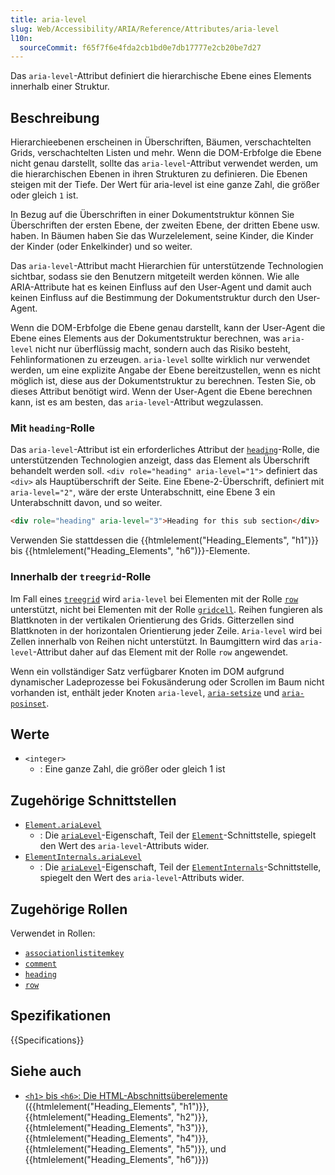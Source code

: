 ```yaml
---
title: aria-level
slug: Web/Accessibility/ARIA/Reference/Attributes/aria-level
l10n:
  sourceCommit: f65f7f6e4fda2cb1bd0e7db17777e2cb20be7d27
---
```


Das `aria-level`-Attribut definiert die hierarchische Ebene eines Elements innerhalb einer Struktur.

## Beschreibung

Hierarchieebenen erscheinen in Überschriften, Bäumen, verschachtelten Grids, verschachtelten Listen und mehr. Wenn die DOM-Erbfolge die Ebene nicht genau darstellt, sollte das `aria-level`-Attribut verwendet werden, um die hierarchischen Ebenen in ihren Strukturen zu definieren. Die Ebenen steigen mit der Tiefe. Der Wert für aria-level ist eine ganze Zahl, die größer oder gleich `1` ist.

In Bezug auf die Überschriften in einer Dokumentstruktur können Sie Überschriften der ersten Ebene, der zweiten Ebene, der dritten Ebene usw. haben. In Bäumen haben Sie das Wurzelelement, seine Kinder, die Kinder der Kinder (oder Enkelkinder) und so weiter.

Das `aria-level`-Attribut macht Hierarchien für unterstützende Technologien sichtbar, sodass sie den Benutzern mitgeteilt werden können. Wie alle ARIA-Attribute hat es keinen Einfluss auf den User-Agent und damit auch keinen Einfluss auf die Bestimmung der Dokumentstruktur durch den User-Agent.

Wenn die DOM-Erbfolge die Ebene genau darstellt, kann der User-Agent die Ebene eines Elements aus der Dokumentstruktur berechnen, was `aria-level` nicht nur überflüssig macht, sondern auch das Risiko besteht, Fehlinformationen zu erzeugen. `aria-level` sollte wirklich nur verwendet werden, um eine explizite Angabe der Ebene bereitzustellen, wenn es nicht möglich ist, diese aus der Dokumentstruktur zu berechnen. Testen Sie, ob dieses Attribut benötigt wird. Wenn der User-Agent die Ebene berechnen kann, ist es am besten, das `aria-level`-Attribut wegzulassen.

### Mit `heading`-Rolle

Das `aria-level`-Attribut ist ein erforderliches Attribut der [`heading`](/de/docs/Web/Accessibility/ARIA/Reference/Roles/heading_role)-Rolle, die unterstützenden Technologien anzeigt, dass das Element als Überschrift behandelt werden soll. `<div role="heading" aria-level="1">` definiert das `<div>` als Hauptüberschrift der Seite. Eine Ebene-2-Überschrift, definiert mit `aria-level="2"`, wäre der erste Unterabschnitt, eine Ebene 3 ein Unterabschnitt davon, und so weiter.

```html
<div role="heading" aria-level="3">Heading for this sub section</div>
```

Verwenden Sie stattdessen die {{htmlelement("Heading_Elements", "h1")}} bis {{htmlelement("Heading_Elements", "h6")}}-Elemente.

### Innerhalb der `treegrid`-Rolle

Im Fall eines [`treegrid`](/de/docs/Web/Accessibility/ARIA/Reference/Roles/treegrid_role) wird `aria-level` bei Elementen mit der Rolle [`row`](/de/docs/Web/Accessibility/ARIA/Reference/Roles/row_role) unterstützt, nicht bei Elementen mit der Rolle [`gridcell`](/de/docs/Web/Accessibility/ARIA/Reference/Roles/gridcell_role). Reihen fungieren als Blattknoten in der vertikalen Orientierung des Grids. Gitterzellen sind Blattknoten in der horizontalen Orientierung jeder Zeile. `Aria-level` wird bei Zellen innerhalb von Reihen nicht unterstützt. In Baumgittern wird das `aria-level`-Attribut daher auf das Element mit der Rolle `row` angewendet.

Wenn ein vollständiger Satz verfügbarer Knoten im DOM aufgrund dynamischer Ladeprozesse bei Fokusänderung oder Scrollen im Baum nicht vorhanden ist, enthält jeder Knoten `aria-level`, [`aria-setsize`](/de/docs/Web/Accessibility/ARIA/Reference/Attributes/aria-setsize) und [`aria-posinset`](/de/docs/Web/Accessibility/ARIA/Reference/Attributes/aria-posinset).

## Werte

- `<integer>`
  - : Eine ganze Zahl, die größer oder gleich 1 ist

## Zugehörige Schnittstellen

- [`Element.ariaLevel`](/de/docs/Web/API/Element/ariaLevel)
  - : Die [`ariaLevel`](/de/docs/Web/API/Element/ariaLevel)-Eigenschaft, Teil der [`Element`](/de/docs/Web/API/Element)-Schnittstelle, spiegelt den Wert des `aria-level`-Attributs wider.
- [`ElementInternals.ariaLevel`](/de/docs/Web/API/ElementInternals/ariaLevel)
  - : Die [`ariaLevel`](/de/docs/Web/API/ElementInternals/ariaLevel)-Eigenschaft, Teil der [`ElementInternals`](/de/docs/Web/API/ElementInternals)-Schnittstelle, spiegelt den Wert des `aria-level`-Attributs wider.

## Zugehörige Rollen

Verwendet in Rollen:

- [`associationlistitemkey`](/de/docs/Web/Accessibility/ARIA/Reference/Roles/structural_roles)
- [`comment`](/de/docs/Web/Accessibility/ARIA/Reference/Roles/comment_role)
- [`heading`](/de/docs/Web/Accessibility/ARIA/Reference/Roles/heading_role)
- [`row`](/de/docs/Web/Accessibility/ARIA/Reference/Roles/row_role)

## Spezifikationen

{{Specifications}}

## Siehe auch

- [`<h1>` bis `<h6>`: Die HTML-Abschnittsüberelemente](/de/docs/Web/HTML/Element/Heading_Elements) ({{htmlelement("Heading_Elements", "h1")}}, {{htmlelement("Heading_Elements", "h2")}}, {{htmlelement("Heading_Elements", "h3")}}, {{htmlelement("Heading_Elements", "h4")}}, {{htmlelement("Heading_Elements", "h5")}}, und {{htmlelement("Heading_Elements", "h6")}})

